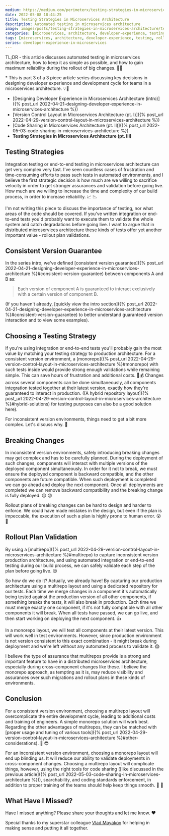 ```yaml
---
medium: https://medium.com/perimeterx/testing-strategies-in-microservices-architecture-4d4f47c568d8
date: 2022-05-08 18:44:25
title: Testing Strategies in Microservices Architecture
description: Automated testing in microservices architecture
image: images/posts/testing-strategies-in-microservices-architecture/testing-strategies-in-microservices-architecture.webp
categories: [microservices, architecture, developer-experience, testing]
tags: [microservices, architecture, developer-experience, testing, rollout]
series: developer-experience-in-microservices
---
```

TL;DR - this article discusses automated testing in microservices architecture, how to keep it as simple as possible, and how to gain maximum reliability during the rollout of big changes. 👩‍🎓

\* This is part 3 of a 3 piece article series discussing key decisions in designing developer experience and development cycle for teams in a microservices architecture. 💡🚀
- [Designing Developer Experience in Microservices Architecture (intro)]({% post_url 2022-04-21-designing-developer-experience-in-microservices-architecture %})
- [Version Control Layout in Microservices Architecture (pt. I)]({% post_url 2022-04-29-version-control-layout-in-microservices-architecture %})
- [Code Sharing in Microservices Architecture (pt. II)]({% post_url 2022-05-03-code-sharing-in-microservices-architecture %})
- **Testing Strategies in Microservices Architecture (pt. III)**

## Testing Strategies

Integration testing or end-to-end testing in microservices architecture can get very complex very fast. I've seen countless cases of frustration and time-consuming efforts to pass such tests in automated environments, and I believe the first strategic decision is how much are we willing to sacrifice velocity in order to get stronger assurances and validation before going live. How much are we willing to increase the time and complexity of our build process, in order to increase reliability. 📈 📉

I'm not writing this piece to discuss the importance of testing, nor what areas of the code should be covered. If you've written integration or end-to-end tests you'd probably want to execute them to validate the whole system and catch degradations before going live. I want to argue that in distributed microservices architecture these kinds of tests offer yet another important value - rollout plan validations.

## Consistent Version Guarantee

In the series intro, we've defined [consistent version guarantee]({% post_url 2022-04-21-designing-developer-experience-in-microservices-architecture %}#consistent-version-guarantee) between components A and B as:

> Each version of component A is guaranteed to interact exclusively with a certain version of component B.

(If you haven't already, [quickly view the intro section]({% post_url 2022-04-21-designing-developer-experience-in-microservices-architecture %}#consistent-version-guarantee) to better understand guaranteed version interaction and to view some examples).

## Choosing a Testing Strategy

If you're using integration or end-to-end tests you'll probably gain the most value by matching your testing strategy to production architecture. For a consistent version environment, a [monorepo]({% post_url 2022-04-29-version-control-layout-in-microservices-architecture %}#monorepo) with such tests inside would provide strong enough validations while remaining simple. This can save hours of frustration and additional costs. 💪💰 Changes across several components can be done simultaneously, all components integration tested together at their latest version, exactly how they're guaranteed to interact in production. ([A hybrid repository layout]({% post_url 2022-04-29-version-control-layout-in-microservices-architecture %}#hybrid-solutions) for testing purposes can also be a good solution here).

For inconsistent version environments, things need to get a bit more complex. Let's discuss why. 🤔

## Breaking Changes

In inconsistent version environments, safely introducing breaking changes may get complex and has to be carefully planned. During the deployment of such changes, components will interact with multiple versions of the deployed component simultaneously. In order for it not to break, we must ensure the deployed component is backward compatible, and the other components are future compatible. When such deployment is completed we can go ahead and deploy the next component. Once all deployments are completed we can remove backward compatibility and the breaking change is fully deployed. 😵 😓

Rollout plans of breaking changes can be hard to design and harder to enforce. We could have made mistakes in the design, but even if the plan is impeccable, the execution of such a plan is highly prone to human error. 😮 😬

## Rollout Plan Validation

By using a [multirepo]({% post_url 2022-04-29-version-control-layout-in-microservices-architecture %}#multirepo) to capture inconsistent version production architecture, and using automated integration or end-to-end testing during our build process, we can safely validate each step of the plan before going live. 😌

So how do we do it? Actually, we already have! By capturing our production architecture using a multirepo layout and using a dedicated repository for our tests. Each time we merge changes in a component it's automatically being tested against the production version of all other components, if something breaks the tests, it will also break in production. Each time we must merge exactly one component, if it's not fully compatible with all other components it will break. When all tests have passed, we can go live, and then start working on deploying the next component. 👍

In a monorepo layout, we will test all components at their latest version. This will work well in test environments. However, since production environment is not version consistent to this exact combination - it might break during deployment and we're left without any automated process to validate it. 😱

I believe the type of assurance that multirepos provide is a strong and important feature to have in a distributed microservices architecture, especially during cross-component changes like these. I believe the monorepo approach, as tempting as it is, may reduce visibility and assurances over such migrations and rollout plans in these kinds of environments.

## Conclusion

For a consistent version environment, choosing a multirepo layout will overcomplicate the entire development cycle, leading to additional costs and training of engineers. A simple monorepo solution will work best. Regarding the other advantages of multirepos, they can be matched with [proper usage and tuning of various tools]({% post_url 2022-04-29-version-control-layout-in-microservices-architecture %}#other-considerations). 💪 😎

For an inconsistent version environment, choosing a monorepo layout will end up blinding us. It will reduce our ability to validate deployments in cross-component changes. Choosing a multirepo layout will complicate things, however, using the right tools for code sharing ([like discussed in the previous article]({% post_url 2022-05-03-code-sharing-in-microservices-architecture %})), searchability, and coding standards enforcement, in addition to proper training of the teams should help keep things smooth. 🤝 🤙

## What Have I Missed?

Have I missed anything? Please share your thoughts and let me know. ❤️

Special thanks to my superstar colleague [Vlad Mayakov](https://www.linkedin.com/in/mayakov-vlad/) for helping in making sense and putting it all together.